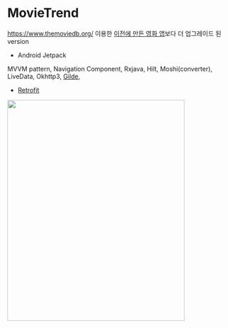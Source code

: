 # MovieTrend


https://www.themoviedb.org/ 이용한 [이전에 만든 영화 앱](https://github.com/SwKims/MVVM_MovieApp)보다 더 업그레이드 된 version


* Android Jetpack

MVVM pattern, Navigation Component, Rxjava, Hilt, Moshi(converter), LiveData, Okhttp3,
[Gilde](https://github.com/bumptech/glide), 
- [Retrofit](https://github.com/square/retrofit)


<img src="https://user-images.githubusercontent.com/71965874/107483462-6f4cd380-6bc4-11eb-86b3-a9e43e9eb98e.PNG" width="400" height="500">

